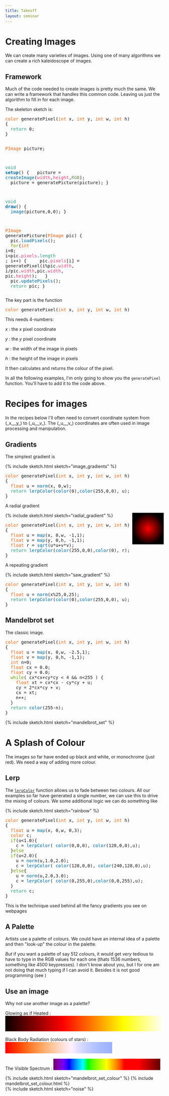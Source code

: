 ```yaml
---
title: Takeoff
layout: seminar
---
```


# Creating Images
We can create many varieties of images.  Using one of  many algorithms we can create a rich kaleidoscope of images.

## Framework
Much of the code needed to create images is pretty much the same.  We can write a framework that handles this common code.   Leaving us just the algorithm to fill in for each image.

The skeleton sketch is:
<section class="alert processing">
<pre>
<span style="color: #E2661A;">color</span> generatePixel(<span style="color: #E2661A;">int</span> x, <span style="color: #E2661A;">int</span> y, <span style="color: #E2661A;">int</span> w, <span style="color: #E2661A;">int</span> h)
{
&nbsp;&nbsp;<span style="color: #33997E;">return</span> 0;
}

<span style="color: #E2661A;">PImage</span> picture;

<span style="color: #33997E;">void</span> <span style="color: #006699;"><b>setup</b></span>()
{
&nbsp;&nbsp;picture = <span style="color: #006699;">createImage</span>(<span style="color: #D94A7A;">width</span>,<span style="color: #D94A7A;">height</span>,<span style="color: #718A62;">RGB</span>);
&nbsp;&nbsp;picture&nbsp;=&nbsp;generatePicture(picture);
}

<span style="color: #33997E;">void</span> <span style="color: #006699;"><b>draw</b></span>()
{
&nbsp;&nbsp;<span style="color: #006699;">image</span>(picture,0,0);
}

<span style="color: #E2661A;">PImage</span> generatePicture(<span style="color: #E2661A;">PImage</span> pic)
{
&nbsp;&nbsp;pic.<span style="color: #006699;">loadPixels</span>();
&nbsp;&nbsp;<span style="color: #669900;">for</span>(<span style="color: #E2661A;">int</span> i=0; i&lt;pic.<span style="color: #D94A7A;">pixels</span>.<span style="color: #33997E;">length</span> ; i++) {
&nbsp;&nbsp;&nbsp;&nbsp;pic.<span style="color: #D94A7A;">pixels</span>[i] = generatePixel(i%pic.<span style="color: #D94A7A;">width</span>, i/pic.<span style="color: #D94A7A;">width</span>,pic.<span style="color: #D94A7A;">width</span>, pic.<span style="color: #D94A7A;">height</span>);
&nbsp;&nbsp;}
&nbsp;&nbsp;pic.<span style="color: #006699;">updatePixels</span>();
&nbsp;&nbsp;<span style="color: #33997E;">return</span> pic;
}
</pre></section>
The key part is the function
<section class="alert processing"><pre>
<span style="color: #E2661A;">color</span> generatePixel(<span style="color: #E2661A;">int</span> x, <span style="color: #E2661A;">int</span> y, <span style="color: #E2661A;">int</span> w, <span style="color: #E2661A;">int</span> h)</pre></section>

This needs 4-numbers:

_x_
: the _x_ pixel coordinate

_y_
: the _y_ pixel coordinate

_w_
: the width of the image in pixels

_h_
: the height of the image in pixels

It then calculates and returns the colour of the pixel.

<section class="alert warning">
In all the following examples, I'm only going to show you the <code>generatePixel</code> function.  You'll have to add it to the code above.
</section>

# Recipes for images

<section class="alert note">
In the recipes below I'll often need to convert coordinate system from (_x_,_y_) to (_u_,_v_).  The (_u_,_v_) coordinates are often used in image processing and manipulation.
</section>

## Gradients

The simplest gradient is
<section class="alert processing">
{% include sketch.html sketch="image_gradients" %}
<pre>
<span style="color: #E2661A;">color</span> generatePixel(<span style="color: #E2661A;">int</span> x, <span style="color: #E2661A;">int</span> y, <span style="color: #E2661A;">int</span> w, <span style="color: #E2661A;">int</span> h)
{
&nbsp;&nbsp;<span style="color: #E2661A;">float</span> u = <span style="color: #006699;">norm</span>(x, 0,w);
&nbsp;&nbsp;<span style="color: #33997E;">return</span> <span style="color: #006699;">lerpColor</span>(<span style="color: #006699;">color</span>(0),<span style="color: #006699;">color</span>(255,0,0), u);
}
</pre>
</section>

A radial gradient
<section class="alert processing">
<img src="assets/radial_gradient/radial_gradient.png" style="float:right" />
{% include sketch.html sketch="radial_gradient" %}
<pre>
<span style="color: #E2661A;">color</span> generatePixel(<span style="color: #E2661A;">int</span> x, <span style="color: #E2661A;">int</span> y, <span style="color: #E2661A;">int</span> w, <span style="color: #E2661A;">int</span> h)
{
&nbsp;&nbsp;<span style="color: #E2661A;">float</span> u = <span style="color: #006699;">map</span>(x, 0,w, -1,1);
&nbsp;&nbsp;<span style="color: #E2661A;">float</span> v = <span style="color: #006699;">map</span>(y, 0,h, -1,1);
&nbsp;&nbsp;<span style="color: #E2661A;">float</span> r = <span style="color: #006699;">sqrt</span>(u*u+v*v);
&nbsp;&nbsp;<span style="color: #33997E;">return</span> <span style="color: #006699;">lerpColor</span>(<span style="color: #006699;">color</span>(255,0,0),<span style="color: #006699;">color</span>(0), r);
}
</pre></section>

A repeating gradient
<section class="alert processing">
{% include sketch.html sketch="saw_gradient" %}
<pre>
<span style="color: #E2661A;">color</span> generatePixel(<span style="color: #E2661A;">int</span> x, <span style="color: #E2661A;">int</span> y, <span style="color: #E2661A;">int</span> w, <span style="color: #E2661A;">int</span> h)
{
&nbsp;&nbsp;<span style="color: #E2661A;">float</span> u = <span style="color: #006699;">norm</span>(x%25,0,25);
&nbsp;&nbsp;<span style="color: #33997E;">return</span> <span style="color: #006699;">lerpColor</span>(<span style="color: #006699;">color</span>(0),<span style="color: #006699;">color</span>(255,0,0), u);
}
</pre>
</section>

## Mandelbrot set
The classic image.
<section class="alert processing">
<pre>
<span style="color: #E2661A;">color</span> generatePixel(<span style="color: #E2661A;">int</span> x, <span style="color: #E2661A;">int</span> y, <span style="color: #E2661A;">int</span> w, <span style="color: #E2661A;">int</span> h)
{
&nbsp;&nbsp;<span style="color: #E2661A;">float</span> u = <span style="color: #006699;">map</span>(x, 0,w, -2.5,1);
&nbsp;&nbsp;<span style="color: #E2661A;">float</span> v = <span style="color: #006699;">map</span>(y, 0,h, -1,1);
&nbsp;&nbsp;<span style="color: #E2661A;">int</span> n=0;
&nbsp;&nbsp;<span style="color: #E2661A;">float</span> cx = 0.0;
&nbsp;&nbsp;<span style="color: #E2661A;">float</span> cy = 0.0;
&nbsp;&nbsp;<span style="color: #669900;">while</span>( cx*cx+cy*cy &lt; 4 &amp;&amp; n&lt;255 ) {
&nbsp;&nbsp;&nbsp;&nbsp;<span style="color: #E2661A;">float</span> xt = cx*cx - cy*cy + u;
&nbsp;&nbsp;&nbsp;&nbsp;cy&nbsp;=&nbsp;2*cx*cy&nbsp;+&nbsp;v;
&nbsp;&nbsp;&nbsp;&nbsp;cx&nbsp;=&nbsp;xt;
&nbsp;&nbsp;&nbsp;&nbsp;n++;
&nbsp;&nbsp;}
&nbsp;&nbsp;<span style="color: #33997E;">return</span> <span style="color: #006699;">color</span>(255-n);
}
</pre>
{% include sketch.html sketch="mandelbrot_set" %}
</section>

# A Splash of Colour
The images so far have ended up black and white, or monochrome (just red).
We need a way of adding more colour.

## Lerp
The [`lerpColor`](https://processing.org/reference/lerpColor_.html) function allows us to fade between two colours.  All our examples so far have generated a single number, we can use this to drive the mixing of colours.  We some additional logic we can do something like

<section class="alert processing">
{% include sketch.html sketch="rainbow" %}
<pre>
<span style="color: #E2661A;">color</span> generatePixel(<span style="color: #E2661A;">int</span> x, <span style="color: #E2661A;">int</span> y, <span style="color: #E2661A;">int</span> w, <span style="color: #E2661A;">int</span> h)
{
&nbsp;&nbsp;<span style="color: #E2661A;">float</span> u = <span style="color: #006699;">map</span>(x, 0,w, 0,3);
&nbsp;&nbsp;<span style="color: #E2661A;">color</span> c;
&nbsp;&nbsp;<span style="color: #669900;">if</span>(u&lt;1.0){
&nbsp;&nbsp;&nbsp;&nbsp;c&nbsp;=&nbsp;<span style="color: #006699;">lerpColor</span>( <span style="color: #006699;">color</span>(0,0,0), <span style="color: #006699;">color</span>(128,0,0),u);
&nbsp;&nbsp;}<span style="color: #669900;">else</span>
&nbsp;&nbsp;<span style="color: #669900;">if</span>(u&lt;2.0){
&nbsp;&nbsp;&nbsp;&nbsp;u&nbsp;=&nbsp;<span style="color: #006699;">norm</span>(u,1.0,2.0);
&nbsp;&nbsp;&nbsp;&nbsp;c&nbsp;=&nbsp;<span style="color: #006699;">lerpColor</span>( <span style="color: #006699;">color</span>(128,0,0), <span style="color: #006699;">color</span>(240,128,0),u);
&nbsp;&nbsp;}<span style="color: #669900;">else</span>{
&nbsp;&nbsp;&nbsp;&nbsp;u&nbsp;=&nbsp;<span style="color: #006699;">norm</span>(u,2.0,3.0);
&nbsp;&nbsp;&nbsp;&nbsp;c&nbsp;=&nbsp;<span style="color: #006699;">lerpColor</span>( <span style="color: #006699;">color</span>(0,255,0),<span style="color: #006699;">color</span>(0,0,255),u);
&nbsp;&nbsp;}
&nbsp;&nbsp;<span style="color: #33997E;">return</span> c;
}
</pre>
</section>
<section class="alert note">
This is the technique used behind all the fancy gradients you see on webpages
</section>

## A Palette
Artists use a palette of colours.  We could have an internal idea of a palette and then "look-up" the colour in the palette.

_But_ if you want a palette of say 512 colours, it would get _very_ tedious to have to type in the RGB values for each one (thats 1536 numbers, something like 4500 keypresses).  I don't know about you, but I for one am not doing that much typing if I can avoid it.  Besides it is not good programming (see )

## Use an image
Why not use another image as a palette?

Glowing as if Heated
: ![hot](assets/Hot.png)

Black Body Radiation (colours of stars)
: ![bbrad](assets/bbrad.png)

The Visible Spectrum
: ![visspec](assets/visspec.png)

<section class="alert processing">
{% include sketch.html sketch="mandelbrot_set_colour" %}
{% include mandelbrot_set_colour.html %}
</section>

<section class="alert processing">
{% include sketch.html sketch="noise" %}
</section>

